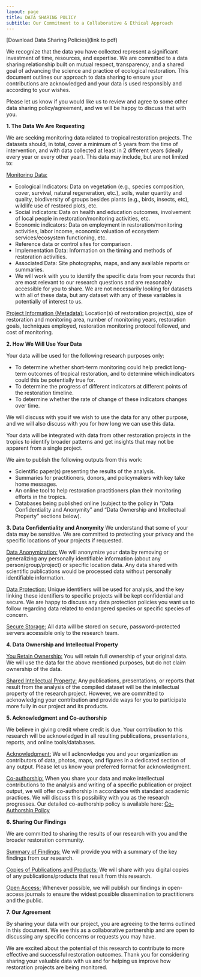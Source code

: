 ```yaml
---
layout: page
title: DATA SHARING POLICY
subtitle: Our Commitment to a Collaborative & Ethical Approach
---
```


[Download Data Sharing Policies](link to pdf)

We recognize that the data you have collected represent a significant investment of time, resources, and expertise. We are committed to a data sharing relationship built on mutual respect, transparency, and a shared goal of advancing the science and practice of ecological restoration. This document outlines our approach to data sharing to ensure your contributions are acknowledged and your data is used responsibly and according to your wishes.

Please let us know if you would like us to review and agree to some other data sharing policy/agreement, and we will be happy to discuss that with you.

**1. The Data We Are Requesting**

We are seeking monitoring data related to tropical restoration projects. The datasets should, in total, cover a minimum of 5 years from the time of intervention, and with data collected at least in 2 different years (ideally every year or every other year). This data may include, but are not limited to:

<u>Monitoring Data:</u>
+ Ecological Indicators: Data on vegetation (e.g., species composition, cover, survival, natural regeneration, etc.), soils, water quantity and quality, biodiversity of groups besides plants (e.g., birds, insects, etc), wildlife use of restored plots, etc.
+ Social indicators: Data on health and education outcomes, involvement of local people in restoration/monitoring activities, etc.
+ Economic indicators: Data on employment in restoration/monitoring activities, labor income, economic valuation of ecosystem services/ecosystem functioning, etc.
+ Reference data or control sites for comparison.
+ Implementation Data: Information on the timing and methods of restoration activities.
+ Associated Data: Site photographs, maps, and any available reports or summaries.
+ We will work with you to identify the specific data from your records that are most relevant to our research questions and are reasonably accessible for you to share. We are not necessarily looking for datasets with all of these data, but any dataset with any of these variables is potentially of interest to us.

<u>Project Information (Metadata):</u> Location(s) of restoration project(s), size of restoration and monitoring area, number of monitoring years, restoration goals, techniques employed, restoration monitoring protocol followed, and cost of monitoring.

**2. How We Will Use Your Data**

Your data will be used for the following research purposes only:

+ To determine whether short-term monitoring could help predict long-term outcomes of tropical restoration, and to determine which indicators could this be potentially true for.
+ To determine the progress of different indicators at different points of the restoration timeline.
+ To determine whether the rate of change of these indicators changes over time.

We will discuss with you if we wish to use the data for any other purpose, and we will also discuss with you for how long we can use this data.

Your data will be integrated with data from other restoration projects in the tropics to identify broader patterns and get insights that may not be apparent from a single project.

We aim to publish the following outputs from this work: 
+ Scientific paper(s) presenting the results of the analysis.
+ Summaries for practitioners, donors, and policymakers with key take home messages.
+ An online tool to help restoration practitioners plan their monitoring efforts in the tropics.
+ Databases being published online (subject to the policy in “Data Confidentiality and Anonymity” and “Data Ownership and Intellectual Property” sections below).

**3. Data Confidentiality and Anonymity**
We understand that some of your data may be sensitive. We are committed to protecting your privacy and the specific locations of your projects if requested.

<u>Data Anonymization:</u> We will anonymize your data by removing or generalizing any personally identifiable information (about any person/group/project) or specific location data. Any data shared with scientific publications would be processed data without personally identifiable information. 

<u>Data Protection:</u> Unique identifiers will be used for analysis, and the key linking these identifiers to specific projects will be kept confidential and secure. We are happy to discuss any data protection policies you want us to follow regarding data related to endangered species or specific species of concern.

<u>Secure Storage:</u> All data will be stored on secure, password-protected servers accessible only to the research team.

**4. Data Ownership and Intellectual Property**

<u>You Retain Ownership:</u> You will retain full ownership of your original data. We will use the data for the above mentioned purposes, but do not claim ownership of the data.

<u>Shared Intellectual Property:</u> Any publications, presentations, or reports that result from the analysis of the compiled dataset will be the intellectual property of the research project. However, we are committed to acknowledging your contribution and provide ways for you to participate more fully in our project and its products.

**5. Acknowledgment and Co-authorship**

We believe in giving credit where credit is due. Your contribution to this research will be acknowledged in all resulting publications, presentations, reports, and online tools/databases.

<u>Acknowledgment:</u> We will acknowledge you and your organization as contributors of data, photos, maps, and figures in a dedicated section of any output. Please let us know your preferred format for acknowledgment.

<u>Co-authorship:</u> When you share your data and make intellectual contributions to the analysis and writing of a specific publication or project output, we will offer co-authorship in accordance with standard academic practices. We will discuss this possibility with you as the research progresses. Our detailed co-authorship policy is available here: [Co-Authorship Policy](co-authorship_policy.md)

**6. Sharing Our Findings**

We are committed to sharing the results of our research with you and the broader restoration community.

<u>Summary of Findings:</u> We will provide you with a summary of the key findings from our research.

<u>Copies of Publications and Products:</u> We will share with you digital copies of any publications/products that result from this research.

<u>Open Access:</u> Whenever possible, we will publish our findings in open-access journals to ensure the widest possible dissemination to practitioners and the public.

**7. Our Agreement**

By sharing your data with our project, you are agreeing to the terms outlined in this document. We see this as a collaborative partnership and are open to discussing any specific concerns or requests you may have.

We are excited about the potential of this research to contribute to more effective and successful restoration outcomes. Thank you for considering sharing your valuable data with us and for helping us improve how restoration projects are being monitored.



